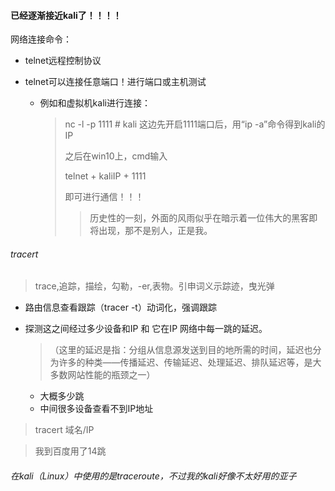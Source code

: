 #### 已经逐渐接近kali了！！！！

网络连接命令：

- telnet远程控制协议

- telnet可以连接任意端口！进行端口或主机测试

  - 例如和虚拟机kali进行连接：

    > nc -l -p 1111 	# kali 这边先开启1111端口后，用“ip -a”命令得到kali的IP
    >
    > 之后在win10上，cmd输入
    >
    > telnet + kaliIP + 1111
    >
    > 即可进行通信！！！
    >
    > > 历史性的一刻，外面的风雨似乎在暗示着一位伟大的黑客即将出现，那不是别人，正是我。

###### tracert

>  trace,追踪，描绘，勾勒，-er,表物。引申词义示踪迹，曳光弹

- 路由信息查看跟踪（tracer -t）动词化，强调跟踪

- 探测这之间经过多少设备和IP 和 它在IP 网络中每一跳的延迟。

  > （这里的延迟是指：分组从信息源发送到目的地所需的时间，延迟也分为许多的种类——传播延迟、传输延迟、处理延迟、排队延迟等，是大多数网站性能的瓶颈之一）

  - 大概多少跳
  - 中间很多设备查看不到IP地址

> tracert 域名/IP

> 我到百度用了14跳

###### 在kali（Linux）中使用的是traceroute，不过我的kali好像不太好用的亚子




